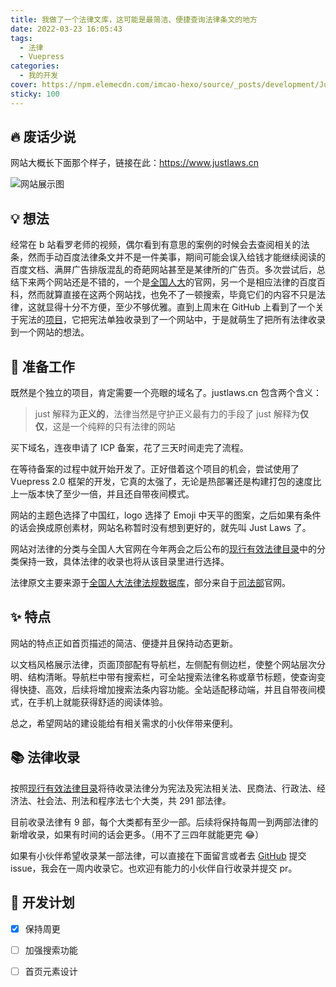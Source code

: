 ```yaml
---
title: 我做了一个法律文库，这可能是最简洁、便捷查询法律条文的地方
date: 2022-03-23 16:05:43
tags:
  - 法律
  - Vuepress
categories:
  - 我的开发
cover: https://npm.elemecdn.com/imcao-hexo/source/_posts/development/JustLaws/exhibition.png
sticky: 100
---
```


## 🔥 废话少说

网站大概长下面那个样子，链接在此：https://www.justlaws.cn

![网站展示图](https://npm.elemecdn.com/imcao-hexo/source/_posts/development/JustLaws/exhibition.png)

## 💡 想法

经常在 b 站看罗老师的视频，偶尔看到有意思的案例的时候会去查阅相关的法条，然而手动百度法律条文并不是一件美事，期间可能会误入给钱才能继续阅读的百度文档、满屏广告排版混乱的奇葩网站甚至是某律所的广告页。多次尝试后，总结下来两个网站还是不错的，一个是[全国人大](http://www.npc.gov.cn/)的官网，另一个是相应法律的百度百科，然而就算直接在这两个网站找，也免不了一顿搜索，毕竟它们的内容不只是法律，这就显得十分不方便，至少不够优雅。直到上周末在 GitHub 上看到了一个关于宪法的[项目](https://github.com/cn/constitution)，它把宪法单独收录到了一个网站中，于是就萌生了把所有法律收录到一个网站的想法。

## 🍔 准备工作

既然是个独立的项目，肯定需要一个亮眼的域名了。justlaws.cn 包含两个含义：

> just 解释为**正义的**，法律当然是守护正义最有力的手段了
> just 解释为**仅仅**，这是一个纯粹的只有法律的网站

买下域名，连夜申请了 ICP 备案，花了三天时间走完了流程。

在等待备案的过程中就开始开发了。正好借着这个项目的机会，尝试使用了 Vuepress 2.0 框架的开发，它真的太强了，无论是热部署还是构建打包的速度比上一版本快了至少一倍，并且还自带夜间模式。

网站的主题色选择了中国红，logo 选择了 Emoji 中天平的图案，之后如果有条件的话会换成原创素材，网站名称暂时没有想到更好的，就先叫 Just Laws 了。

网站对法律的分类与全国人大官网在今年两会之后公布的[现行有效法律目录](http://www.npc.gov.cn/npc/c30834/202203/a327af7452d446bea33e3e3138efd808.shtml)中的分类保持一致，具体法律的收录也将从该目录里进行选择。

法律原文主要来源于[全国人大法律法规数据库](https://flk.npc.gov.cn/)，部分来自于[司法部](http://www.moj.gov.cn/pub/sfbgw/flfggz/flfggzflty/fltysfxzxgflfg/)官网。

## ✨ 特点

网站的特点正如首页描述的简洁、便捷并且保持动态更新。

以文档风格展示法律，页面顶部配有导航栏，左侧配有侧边栏，使整个网站层次分明、结构清晰。导航栏中带有搜索栏，可全站搜索法律名称或章节标题，使查询变得快捷、高效，后续将增加搜索法条内容功能。全站适配移动端，并且自带夜间模式，在手机上就能获得舒适的阅读体验。

总之，希望网站的建设能给有相关需求的小伙伴带来便利。

## 📚 法律收录

按照[现行有效法律目录](http://www.npc.gov.cn/npc/c30834/202203/a327af7452d446bea33e3e3138efd808.shtml)将待收录法律分为宪法及宪法相关法、民商法、行政法、经济法、社会法、刑法和程序法七个大类，共 291 部法律。

目前收录法律有 9 部，每个大类都有至少一部。后续将保持每周一到两部法律的新增收录，如果有时间的话会更多。（用不了三四年就能更完 😂）

如果有小伙伴希望收录某一部法律，可以直接在下面留言或者去 [GitHub](https://github.com/ImCa0/just-laws) 提交 issue，我会在一周内收录它。也欢迎有能力的小伙伴自行收录并提交 pr。

## 📝 开发计划

- [x] 保持周更

- [ ] 加强搜索功能

- [ ] 首页元素设计
